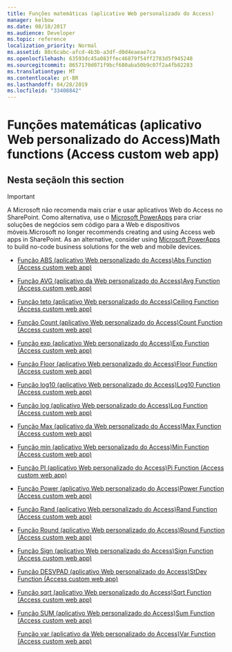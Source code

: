 ```yaml
---
title: Funções matemáticas (aplicativo Web personalizado do Access)
manager: kelbow
ms.date: 08/18/2017
ms.audience: Developer
ms.topic: reference
localization_priority: Normal
ms.assetid: 88c6cabc-afcd-4b3b-a3df-d0d4eaeae7ca
ms.openlocfilehash: 63593dc45a083ffec46879f54ff2783d5f945248
ms.sourcegitcommit: 8657170d071f9bcf680aba50b9c07f2a4fb82283
ms.translationtype: MT
ms.contentlocale: pt-BR
ms.lasthandoff: 04/28/2019
ms.locfileid: "33408842"
---
```

# <a name="math-functions-access-custom-web-app"></a><span data-ttu-id="4439d-102">Funções matemáticas (aplicativo Web personalizado do Access)</span><span class="sxs-lookup"><span data-stu-id="4439d-102">Math functions (Access custom web app)</span></span>

## <a name="in-this-section"></a><span data-ttu-id="4439d-103">Nesta seção</span><span class="sxs-lookup"><span data-stu-id="4439d-103">In this section</span></span>

> [!IMPORTANT]
> <span data-ttu-id="4439d-p101">A Microsoft não recomenda mais criar e usar aplicativos Web do Access no SharePoint. Como alternativa, use o [Microsoft PowerApps](https://powerapps.microsoft.com/en-us/) para criar soluções de negócios sem código para a Web e dispositivos móveis.</span><span class="sxs-lookup"><span data-stu-id="4439d-p101">Microsoft no longer recommends creating and using Access web apps in SharePoint. As an alternative, consider using [Microsoft PowerApps](https://powerapps.microsoft.com/en-us/) to build no-code business solutions for the web and mobile devices.</span></span> 
  
- [<span data-ttu-id="4439d-106">Função ABS (aplicativo Web personalizado do Access)</span><span class="sxs-lookup"><span data-stu-id="4439d-106">Abs Function (Access custom web app)</span></span>](abs-function-access-custom-web-app.md)
    
- [<span data-ttu-id="4439d-107">Função AVG (aplicativo da Web personalizado do Access)</span><span class="sxs-lookup"><span data-stu-id="4439d-107">Avg Function (Access custom web app)</span></span>](avg-function-access-custom-web-app.md)
    
- [<span data-ttu-id="4439d-108">Função teto (aplicativo Web personalizado do Access)</span><span class="sxs-lookup"><span data-stu-id="4439d-108">Ceiling Function (Access custom web app)</span></span>](ceiling-function-access-custom-web-app.md)
    
- [<span data-ttu-id="4439d-109">Função Count (aplicativo Web personalizado do Access)</span><span class="sxs-lookup"><span data-stu-id="4439d-109">Count Function (Access custom web app)</span></span>](count-function-access-custom-web-app.md)
    
- [<span data-ttu-id="4439d-110">Função exp (aplicativo Web personalizado do Access)</span><span class="sxs-lookup"><span data-stu-id="4439d-110">Exp Function (Access custom web app)</span></span>](exp-function-access-custom-web-app.md)
    
- [<span data-ttu-id="4439d-111">Função Floor (aplicativo Web personalizado do Access)</span><span class="sxs-lookup"><span data-stu-id="4439d-111">Floor Function (Access custom web app)</span></span>](floor-function-access-custom-web-app.md)
    
- [<span data-ttu-id="4439d-112">Função log10 (aplicativo Web personalizado do Access)</span><span class="sxs-lookup"><span data-stu-id="4439d-112">Log10 Function (Access custom web app)</span></span>](log10-function-access-custom-web-app.md)
    
- [<span data-ttu-id="4439d-113">Função log (aplicativo Web personalizado do Access)</span><span class="sxs-lookup"><span data-stu-id="4439d-113">Log Function (Access custom web app)</span></span>](log-function-access-custom-web-app.md)
    
- [<span data-ttu-id="4439d-114">Função Max (aplicativo da Web personalizado do Access)</span><span class="sxs-lookup"><span data-stu-id="4439d-114">Max Function (Access custom web app)</span></span>](max-function-access-custom-web-app.md)
    
- [<span data-ttu-id="4439d-115">Função min (aplicativo Web personalizado do Access)</span><span class="sxs-lookup"><span data-stu-id="4439d-115">Min Function (Access custom web app)</span></span>](min-function-access-custom-web-app.md)
    
- [<span data-ttu-id="4439d-116">Função PI (aplicativo Web personalizado do Access)</span><span class="sxs-lookup"><span data-stu-id="4439d-116">Pi Function (Access custom web app)</span></span>](pi-function-access-custom-web-app.md)
    
- [<span data-ttu-id="4439d-117">Função Power (aplicativo Web personalizado do Access)</span><span class="sxs-lookup"><span data-stu-id="4439d-117">Power Function (Access custom web app)</span></span>](power-function-access-custom-web-app.md)
    
- [<span data-ttu-id="4439d-118">Função Rand (aplicativo Web personalizado do Access)</span><span class="sxs-lookup"><span data-stu-id="4439d-118">Rand Function (Access custom web app)</span></span>](rand-function-access-custom-web-app.md)
    
- [<span data-ttu-id="4439d-119">Função Round (aplicativo Web personalizado do Access)</span><span class="sxs-lookup"><span data-stu-id="4439d-119">Round Function (Access custom web app)</span></span>](round-function-access-custom-web-app.md)
    
- [<span data-ttu-id="4439d-120">Função Sign (aplicativo Web personalizado do Access)</span><span class="sxs-lookup"><span data-stu-id="4439d-120">Sign Function (Access custom web app)</span></span>](sign-function-access-custom-web-app.md)
    
- [<span data-ttu-id="4439d-121">Função DESVPAD (aplicativo Web personalizado do Access)</span><span class="sxs-lookup"><span data-stu-id="4439d-121">StDev Function (Access custom web app)</span></span>](stdev-function-access-custom-web-app.md)
    
- [<span data-ttu-id="4439d-122">Função sqrt (aplicativo Web personalizado do Access)</span><span class="sxs-lookup"><span data-stu-id="4439d-122">Sqrt Function (Access custom web app)</span></span>](sqrt-function-access-custom-web-app.md)
    
- [<span data-ttu-id="4439d-123">Função SUM (aplicativo Web personalizado do Access)</span><span class="sxs-lookup"><span data-stu-id="4439d-123">Sum Function (Access custom web app)</span></span>](sum-function-access-custom-web-app.md)
    
    [<span data-ttu-id="4439d-124">Função var (aplicativo da Web personalizado do Access)</span><span class="sxs-lookup"><span data-stu-id="4439d-124">Var Function (Access custom web app)</span></span>](var-function-access-custom-web-app.md)
    

